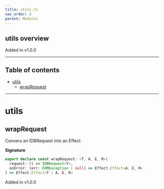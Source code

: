 ```yaml
---
title: utils.ts
nav_order: 9
parent: Modules
---
```


## utils overview

Added in v1.0.0

---

<h2 class="text-delta">Table of contents</h2>

- [utils](#utils)
  - [wrapRequest](#wraprequest)

---

# utils

## wrapRequest

Convers an IDBRequest into an Effect

**Signature**

```ts
export declare const wrapRequest: <T, A, E, R>(
  request: () => IDBRequest<T>,
  onError: (err: DOMException | null) => Effect.Effect<A, E, R>
) => Effect.Effect<T | A, E, R>
```

Added in v1.0.0
